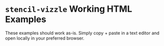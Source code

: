 # ```stencil-vizzle``` Working HTML Examples

These examples should work as-is. Simply copy + paste in a text editor and open locally in your preferred browser.